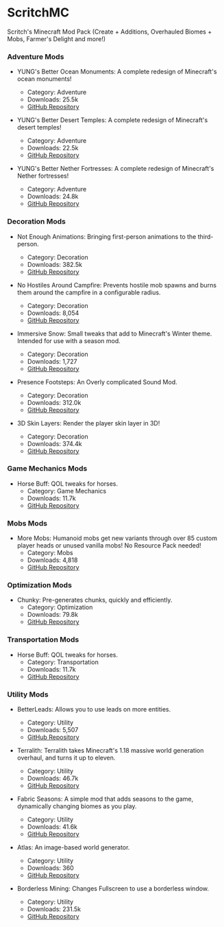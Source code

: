 # ScritchMC
Scritch's Minecraft Mod Pack (Create + Additions, Overhauled Biomes + Mobs, Farmer's Delight and more!)

### Adventure Mods

- YUNG's Better Ocean Monuments:
  A complete redesign of Minecraft's ocean monuments!
  - Category: Adventure
  - Downloads: 25.5k
  - [GitHub Repository](https://example.com)

- YUNG's Better Desert Temples:
  A complete redesign of Minecraft's desert temples!
  - Category: Adventure
  - Downloads: 22.5k
  - [GitHub Repository](https://example.com)

- YUNG's Better Nether Fortresses:
  A complete redesign of Minecraft's Nether fortresses!
  - Category: Adventure
  - Downloads: 24.8k
  - [GitHub Repository](https://example.com)

### Decoration Mods

- Not Enough Animations:
  Bringing first-person animations to the third-person.
  - Category: Decoration
  - Downloads: 382.5k
  - [GitHub Repository](https://example.com)

- No Hostiles Around Campfire:
  Prevents hostile mob spawns and burns them around the campfire in a configurable radius.
  - Category: Decoration
  - Downloads: 8,054
  - [GitHub Repository](https://example.com)

- Immersive Snow:
  Small tweaks that add to Minecraft's Winter theme. Intended for use with a season mod.
  - Category: Decoration
  - Downloads: 1,727
  - [GitHub Repository](https://example.com)

- Presence Footsteps:
  An Overly complicated Sound Mod.
  - Category: Decoration
  - Downloads: 312.0k
  - [GitHub Repository](https://example.com)

- 3D Skin Layers:
  Render the player skin layer in 3D!
  - Category: Decoration
  - Downloads: 374.4k
  - [GitHub Repository](https://example.com)

### Game Mechanics Mods

- Horse Buff:
  QOL tweaks for horses.
  - Category: Game Mechanics
  - Downloads: 11.7k
  - [GitHub Repository](https://example.com)

### Mobs Mods

- More Mobs:
  Humanoid mobs get new variants through over 85 custom player heads or unused vanilla mobs! No Resource Pack needed!
  - Category: Mobs
  - Downloads: 4,818
  - [GitHub Repository](https://example.com)

### Optimization Mods

- Chunky:
  Pre-generates chunks, quickly and efficiently.
  - Category: Optimization
  - Downloads: 79.8k
  - [GitHub Repository](https://example.com)

### Transportation Mods

- Horse Buff:
  QOL tweaks for horses.
  - Category: Transportation
  - Downloads: 11.7k
  - [GitHub Repository](https://example.com)

### Utility Mods

- BetterLeads:
  Allows you to use leads on more entities.
  - Category: Utility
  - Downloads: 5,507
  - [GitHub Repository](https://example.com)

- Terralith:
  Terralith takes Minecraft's 1.18 massive world generation overhaul, and turns it up to eleven.
  - Category: Utility
  - Downloads: 46.7k
  - [GitHub Repository](https://example.com)

- Fabric Seasons:
  A simple mod that adds seasons to the game, dynamically changing biomes as you play.
  - Category: Utility
  - Downloads: 41.6k
  - [GitHub Repository](https://example.com)

- Atlas:
  An image-based world generator.
  - Category: Utility
  - Downloads: 360
  - [GitHub Repository](https://example.com)

- Borderless Mining:
  Changes Fullscreen to use a borderless window.
  - Category: Utility
  - Downloads: 231.5k
  - [GitHub Repository](https://example.com)
